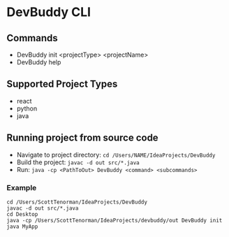 # DevBuddy CLI

## Commands
- DevBuddy init \<projectType\> \<projectName\>
- DevBuddy help

## Supported Project Types
- react
- python
- java

## Running project from source code
- Navigate to project directory: `cd /Users/NAME/IdeaProjects/DevBuddy`
- Build the project: `javac -d out src/*.java`
- Run: `java -cp <PathToOut> DevBuddy <command> <subcommands>`

### Example
```
cd /Users/ScottTenorman/IdeaProjects/DevBuddy
javac -d out src/*.java
cd Desktop
java -cp /Users/ScottTenorman/IdeaProjects/devbuddy/out DevBuddy init java MyApp     
```